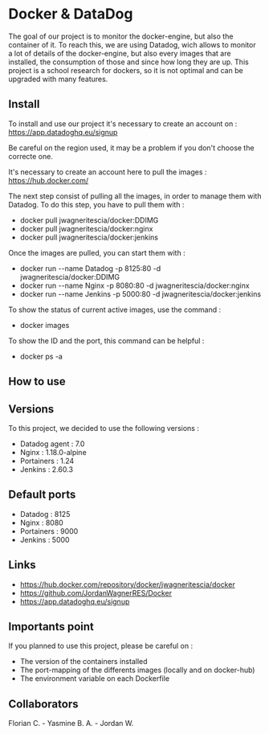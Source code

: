 # Docker & DataDog

The goal of our project is to monitor the docker-engine, but also the container of it.
To reach this, we are using Datadog, wich allows to monitor a lot of details of the docker-engine, but also every images that are installed, the consumption of those and since how long they are up.
This project is a school research for dockers, so it is not optimal and can be upgraded with many features.

## Install

To install and use our project it's necessary to create an account on :
https://app.datadoghq.eu/signup 

Be careful on the region used, it may be a problem if you don't choose the correcte one.

It's necessary to create an account here to pull the images : https://hub.docker.com/

The next step consist of pulling all the images, in order to manage them with Datadog. To do this step, you have to pull them with :

- docker pull jwagneritescia/docker:DDIMG
- docker pull jwagneritescia/docker:nginx
- docker pull jwagneritescia/docker:jenkins

Once the images are pulled, you can start them with : 

- docker run --name Datadog -p 8125:80 -d jwagneritescia/docker:DDIMG
- docker run --name Nginx -p 8080:80 -d jwagneritescia/docker:nginx
- docker run --name Jenkins -p 5000:80 -d jwagneritescia/docker:jenkins

To show the status of current active images, use the command : 
- docker images

To show the ID and the port, this command can be helpful : 
- docker ps -a

## How to use

## Versions

To this project, we decided to use the following versions : 
- Datadog agent : 7.0
- Nginx : 1.18.0-alpine
- Portainers : 1.24
- Jenkins : 2.60.3

## Default ports

- Datadog : 8125
- Nginx : 8080
- Portainers : 9000
- Jenkins : 5000

## Links

 - https://hub.docker.com/repository/docker/jwagneritescia/docker
 - https://github.com/JordanWagnerRES/Docker
 - https://app.datadoghq.eu/signup

## Importants point

If you planned to use this project, please be careful on :

- The version of the containers installed
- The port-mapping of the differents images (locally and on docker-hub)
- The environment variable on each Dockerfile

## Collaborators

Florian C. - Yasmine B. A. - Jordan W.
